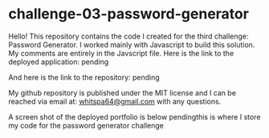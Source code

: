 # challenge-03-password-generator
Hello! This repository contains the code I created for the third challenge:
Password Generator.
I worked mainly with Javascript to build this solution.
My comments are entirely in the Javscript file.
Here is the link to the deployed application:
pending

And here is the link to the repository:
pending

My github repository is published under the MIT license
and I can be reached via email at: whitspa64@gmail.com
with any questions.

A screen shot of the deployed portfolio is below
pendingthis is where I store my code for the password generator challenge
